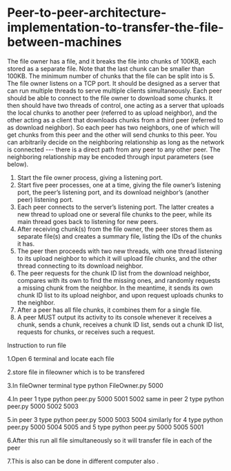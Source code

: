 # Peer-to-peer-architecture-implementation-to-transfer-the-file-between-machines
The file owner has a file, and it breaks the file into chunks of 100KB, each stored as a 
separate file. Note that the last chunk can be smaller than 100KB. The minimum number
of chunks that the file can be split into is 5. The file owner listens on a TCP port. It 
should be designed as a server that can run multiple threads to serve multiple clients 
simultaneously.
Each peer should be able to connect to the file owner to download some chunks. It then 
should have two threads of control, one acting as a server that uploads the local chunks to 
another peer (referred to as upload neighbor), and the other acting as a client that 
downloads chunks from a third peer (referred to as download neighbor). So each peer has 
two neighbors, one of which will get chunks from this peer and the other will send 
chunks to this peer. You can arbitrarily decide on the neighboring relationship as long as 
the network is connected --- there is a direct path from any peer to any other peer. The 
neighboring relationship may be encoded through input parameters (see below).
1. Start the file owner process, giving a listening port.
2. Start five peer processes, one at a time, giving the file owner’s listening port, the 
peer’s listening port, and its download neighbor’s (another peer) listening port. 
3. Each peer connects to the server’s listening port. The latter creates a new thread to 
upload one or several file chunks to the peer, while its main thread goes back to 
listening for new peers.
4. After receiving chunk(s) from the file owner, the peer stores them as separate file(s)
and creates a summary file, listing the IDs of the chunks it has.
5. The peer then proceeds with two new threads, with one thread listening to its upload
neighbor to which it will upload file chunks, and the other thread connecting to its 
download neighbor. 
6. The peer requests for the chunk ID list from the download neighbor, compares with 
its own to find the missing ones, and randomly requests a missing chunk from the 
neighbor. In the meantime, it sends its own chunk ID list to its upload neighbor, and 
upon request uploads chunks to the neighbor. 
7. After a peer has all file chunks, it combines them for a single file. 
8. A peer MUST output its activity to its console whenever it receives a chunk, sends a 
chunk, receives a chunk ID list, sends out a chunk ID list, requests for chunks, or 
receives such a request. 

Instruction to run file

1.Open 6 terminal and locate each file 

2.store file in fileowner which is to be transfered

3.In fileOwner terminal type python FileOwner.py 5000

4.In peer 1 type python peer.py 5000 5001 5002 same in peer 2 type python peer.py 5000 5002 5003

5.in peer 3 type python peer.py 5000 5003 5004 similarly for 4 type python peer.py 5000 5004 5005 and 5 type python peer.py 5000 5005 5001

6.After this run all file simultaneously so it will transfer file in each of the peer

7.This is also can be done in different computer also .
